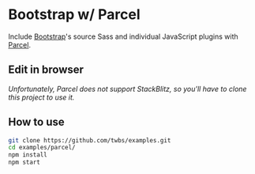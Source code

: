 # Bootstrap w/ Parcel

Include [Bootstrap](https://getbootstrap.com)'s source Sass and individual JavaScript plugins with [Parcel](https://parceljs.org).

## Edit in browser

_Unfortunately, Parcel does not support StackBlitz, so you'll have to clone this project to use it._

## How to use

```sh
git clone https://github.com/twbs/examples.git
cd examples/parcel/
npm install
npm start
```


